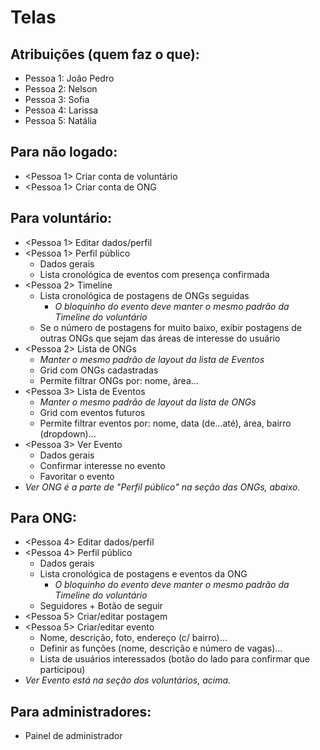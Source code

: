 # Telas

## Atribuições (quem faz o que):
- Pessoa 1: João Pedro
- Pessoa 2: Nelson
- Pessoa 3: Sofia
- Pessoa 4: Larissa
- Pessoa 5: Natália


## Para não logado:
- <Pessoa 1> Criar conta de voluntário
- <Pessoa 1> Criar conta de ONG

## Para voluntário:
- <Pessoa 1> Editar dados/perfil
- <Pessoa 1> Perfil público
  - Dados gerais
  - Lista cronológica de eventos com presença confirmada
- <Pessoa 2> Timeline
  - Lista cronológica de postagens de ONGs seguidas
    - *O bloquinho do evento deve manter o mesmo padrão da Timeline do voluntário*
  - Se o número de postagens for muito baixo, exibir postagens de outras ONGs que sejam das áreas de interesse do usuário
- <Pessoa 2> Lista de ONGs
  - *Manter o mesmo padrão de layout da lista de Eventos*
  - Grid com ONGs cadastradas
  - Permite filtrar ONGs por: nome, área...
- <Pessoa 3> Lista de Eventos
  - *Manter o mesmo padrão de layout da lista de ONGs*
  - Grid com eventos futuros
  - Permite filtrar eventos por: nome, data (de...até), área, bairro (dropdown)...
- <Pessoa 3> Ver Evento
  - Dados gerais
  - Confirmar interesse no evento
  - Favoritar o evento
- *Ver ONG é a parte de "Perfil público" na seção das ONGs, abaixo.*

## Para ONG:
- <Pessoa 4> Editar dados/perfil
- <Pessoa 4> Perfil público
  - Dados gerais
  - Lista cronológica de postagens e eventos da ONG
    - *O bloquinho do evento deve manter o mesmo padrão da Timeline do voluntário*
  - Seguidores + Botão de seguir
- <Pessoa 5> Criar/editar postagem
- <Pessoa 5> Criar/editar evento
  - Nome, descrição, foto, endereço (c/ bairro)...
  - Definir as funções (nome, descrição e número de vagas)...
  - Lista de usuários interessados (botão do lado para confirmar que participou)
- *Ver Evento está na seção dos voluntários, acima.*
  
## Para administradores:
- Painel de administrador
